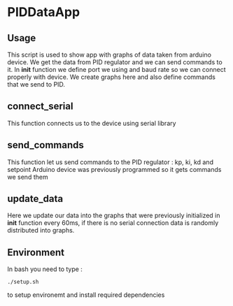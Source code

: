 # PIDDataApp
## Usage
This script is used to show app with graphs of data taken from arduino device. 
We get the data from PID regulator and we can send commands to it.
In __init__ function we define port we using and baud rate so we can connect properly with device.
We create graphs here and also define commands that we send to PID.
## connect_serial
This function connects us to the device using serial library
## send_commands
This function let us send commands to the PID regulator :
kp, ki, kd and setpoint
Arduino device was previously programmed so it gets commands we send them 
## update_data
Here we update our data into the graphs that were previously initialized in __init__ function every 60ms, 
if there is no serial connection data is randomly distributed into graphs.
## Environment
In bash you need to type :
```
./setup.sh
```
to setup environemt and install required dependencies